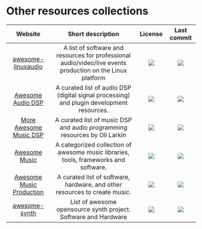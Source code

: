 # Other resources collections
|Website|Short description|License|Last commit|
|:-:|:-:|:-:|:-:|
|[awesome-linuxaudio](https://github.com/nodiscc/awesome-linuxaudio)|A list of software and resources for professional audio/video/live events production on the Linux platform|![](https://flat.badgen.net/github/license/nodiscc/awesome-linuxaudio?label=)|![](https://flat.badgen.net/github/last-commit/nodiscc/awesome-linuxaudio?label=)|
|[Awesome Audio DSP](https://github.com/BillyDM/Awesome-Audio-DSP)|A curated list of audio DSP (digital signal processing) and plugin development resources.|![](https://flat.badgen.net/github/license/BillyDM/Awesome-Audio-DSP?label=)|![](https://flat.badgen.net/github/last-commit/BillyDM/Awesome-Audio-DSP?label=)|
|[More Awesome Music DSP](https://github.com/olilarkin/awesome-musicdsp)|A curated list of music DSP and audio programming resources by Oli Larkin|![](https://flat.badgen.net/github/license/olilarkin/awesome-musicdsp?label=)|![](https://flat.badgen.net/github/last-commit/olilarkin/awesome-musicdsp?label=)|
|[Awesome Music](https://github.com/ciconia/awesome-music)|A categorized collection of awesome music libraries, tools, frameworks and software.|![](https://flat.badgen.net/github/license/ciconia/awesome-music?label=)|![](https://flat.badgen.net/github/last-commit/ciconia/awesome-music?label=)|
|[Awesome Music Production](https://github.com/ad-si/awesome-music-production)|A curated list of software, hardware, and other resources to create music.|![](https://flat.badgen.net/github/license/ad-si/awesome-music-production?label=)|![](https://flat.badgen.net/github/last-commit/ad-si/awesome-music-production?label=)|
|[awesome-synth](https://github.com/psykon/awesome-synth)|List of awesome opensource synth project. Software and Hardware|![](https://flat.badgen.net/github/license/psykon/awesome-synth?label=)|![](https://flat.badgen.net/github/last-commit/psykon/awesome-synth?label=)|
